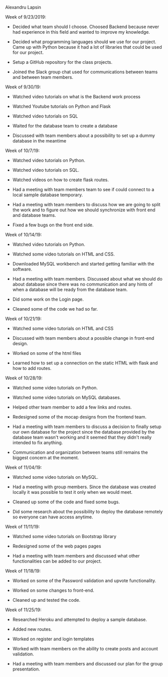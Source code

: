 Alexandru Lapsin

Week of 9/23/2019:

-   Decided what team should I choose. Choosed Backend because never had
    experience in this field and wanted to improve my knowledge.

-   Decided what programming languages should we use for our project.
    Came up with Python because it had a lot of libraries that could
    be used for our project.

-   Setup a GitHub repository for the class projects.

-   Joined the Slack group chat used for communications between teams
    and between team members.

Week of 9/30/19:

-   Watched video tutorials on what is the Backend work process

-   Watched Youtube tutorials on Python and Flask

-   Watched video tutorials on SQL

-   Waited for the database team to create a database

-   Discussed with team members about a possibility to set up a dummy
    database in the meantime

Week of 10/7/19:

-   Watched video tutorials on Python.

-   Watched video tutorials on SQL.

-   Watched videos on how to create flask routes.

-   Had a meeting with team members team to see if could connect to a
    local sample database temporary.

-   Had a meeting with team members to discuss how we are going to split
    the work and to figure out how we should synchronize with front
    end and database teams.

-   Fixed a few bugs on the front end side.

Week of 10/14/19:

-   Watched video tutorials on Python.

-   Watched some video tutorials on HTML and CSS.

-   Downloaded MySQL workbench and started getting familiar with the
    software.

-   Had a meeting with team members. Discussed about what we should do
    about database since there was no communication and any hints of
    when a database will be ready from the database team.

-   Did some work on the Login page.

-   Cleaned some of the code we had so far.

Week of 10/21/19:

-   Watched some video tutorials on HTML and CSS

-   Discussed with team members about a possible change in front-end
    design.

-   Worked on some of the html files

-   Learned how to set up a connection on the static HTML with flask and
    how to add routes.

Week of 10/28/19:

-   Watched some video tutorials on Python.

-   Watched some video tutorials on MySQL databases.

-   Helped other team member to add a few links and routes.

-   Redesigned some of the mocap designs from the frontend team.

-   Had a meeting with team members to discuss a decision to finally
    setup our own database for the project since the database provided
    by the database team wasn't working and it seemed that they didn't
    really intended to fix anything.

-   Communication and organization between teams still remains the
    biggest concern at the moment.

Week of 11/04/19:

-   Watched some video tutorials on MySQL.

-   Had a meeting with group members. Since the database was created
    locally it was possible to test it only when we would meet.

-   Cleaned up some of the code and fixed some bugs.

-   Did some research about the possibility to deploy the database
    remotely so everyone can have access anytime.

Week of 11/11/19:

-   Watched some video tutorials on Bootstrap library

-   Redesigned some of the web pages pages

-   Had a meeting with team members and discussed what other
    functionalities can be added to our project.

Week of 11/18/19:

-   Worked on some of the Password validation and upvote functionality.

-   Worked on some changes to front-end.

-   Cleaned up and tested the code.

Week of 11/25/19:

-   Researched Heroku and attempted to deploy a sample database.

-   Added new routes.

-   Worked on register and login templates

-   Worked with team members on the ability to create posts and account
    validation.

-   Had a meeting with team members and discussed our plan for the group
    presentation.
